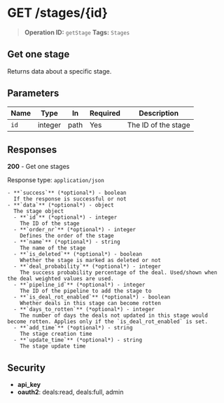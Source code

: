 # GET /stages/{id}

> **Operation ID:** `getStage`
> **Tags:** `Stages`

## Get one stage

Returns data about a specific stage.

## Parameters

| Name | Type | In | Required | Description |
|------|------|-------|----------|-------------|
| `id` | integer | path | Yes | The ID of the stage |

## Responses

**200** - Get one stages

Response type: `application/json`

```
- **`success`** (*optional*) - boolean
  If the response is successful or not
- **`data`** (*optional*) - object
  The stage object
  - **`id`** (*optional*) - integer
    The ID of the stage
  - **`order_nr`** (*optional*) - integer
    Defines the order of the stage
  - **`name`** (*optional*) - string
    The name of the stage
  - **`is_deleted`** (*optional*) - boolean
    Whether the stage is marked as deleted or not
  - **`deal_probability`** (*optional*) - integer
    The success probability percentage of the deal. Used/shown when the deal weighted values are used.
  - **`pipeline_id`** (*optional*) - integer
    The ID of the pipeline to add the stage to
  - **`is_deal_rot_enabled`** (*optional*) - boolean
    Whether deals in this stage can become rotten
  - **`days_to_rotten`** (*optional*) - integer
    The number of days the deals not updated in this stage would become rotten. Applies only if the `is_deal_rot_enabled` is set.
  - **`add_time`** (*optional*) - string
    The stage creation time
  - **`update_time`** (*optional*) - string
    The stage update time
```


## Security

- **api_key**
- **oauth2**: deals:read, deals:full, admin